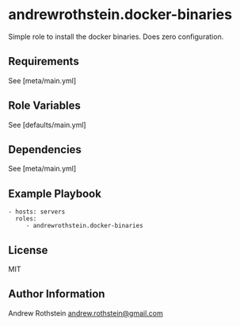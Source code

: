andrewrothstein.docker-binaries
===============================

Simple role to install the docker binaries. Does zero configuration.

Requirements
------------

See [meta/main.yml]

Role Variables
--------------

See [defaults/main.yml]

Dependencies
------------

See [meta/main.yml]

Example Playbook
----------------

    - hosts: servers
      roles:
         - andrewrothstein.docker-binaries

License
-------

MIT

Author Information
------------------

Andrew Rothstein andrew.rothstein@gmail.com
